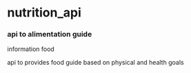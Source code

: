 # nutrition_api


### api to alimentation guide



information food


api to provides food guide based on physical and health goals
